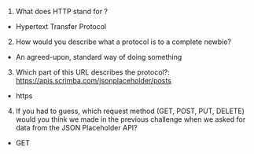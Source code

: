 1. What does HTTP stand for ?

- Hypertext Transfer Protocol

2. How would you describe what a protocol is to a complete newbie?

- An agreed-upon, standard way of doing something

3. Which part of this URL describes the protocol?:
   https://apis.scrimba.com/jsonplaceholder/posts

- https

4. If you had to guess, which request method (GET, POST, PUT, DELETE) would you
   think we made in the previous challenge when we asked for data from the
   JSON Placeholder API?

- GET
